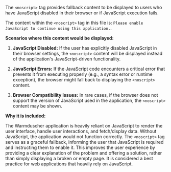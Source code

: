 The `<noscript>` tag provides fallback content to be displayed to users who have JavaScript disabled in their browser or if JavaScript execution fails.

The content within the `<noscript>` tag in this file is: `Please enable JavaScript to continue using this application.`.

**Scenarios where this content would be displayed:**

1.  **JavaScript Disabled:** If the user has explicitly disabled JavaScript in their browser settings, the `<noscript>` content will be displayed instead of the application's JavaScript-driven functionality.

2.  **JavaScript Errors:** If the JavaScript code encounters a critical error that prevents it from executing properly (e.g., a syntax error or runtime exception), the browser might fall back to displaying the `<noscript>` content.

3. **Browser Compatibility Issues:** In rare cases, if the browser does not support the version of JavaScript used in the application, the `<noscript>` content may be shown.

**Why it is included:**

The Warmduscher application is heavily reliant on JavaScript to render the user interface, handle user interactions, and fetch/display data. Without JavaScript, the application would not function correctly. The `<noscript>` tag serves as a graceful fallback, informing the user that JavaScript is required and instructing them to enable it. This improves the user experience by providing a clear explanation of the problem and offering a solution, rather than simply displaying a broken or empty page. It is considered a best practice for web applications that heavily rely on JavaScript.